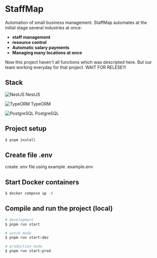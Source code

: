 # StaffMap
Automation of small business management. StaffMap automates at the initial stage several industries at once: 
- **staff management**
- **resource control**
- **Automatic salary payments**
- **Managing many locations at once**

Now this project haven't all functions which was descripted here. But our team working everyday for that project. WAIT FOR RELESE!!!

## Stack
![NestJS](https://nestjs.com/)
NestJS

![TypeORM](https://typeorm.io/)
TypeORM

![PostgreSQL](https://www.postgresql.org/)
PostgreSQL


## Project setup
```bash
$ pnpm install
```

## Create file .env

create .env file using example .example.env

## Start Docker containers
```bash
$ docker compose up -d
```

## Compile and run the project (local)

```bash
# development
$ pnpm run start

# watch mode
$ pnpm run start:dev

# production mode
$ pnpm run start:prod
```